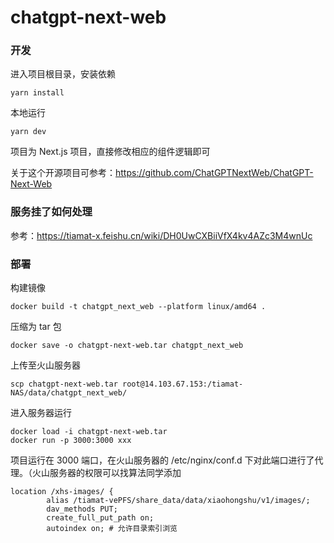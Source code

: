 # chatgpt-next-web

### 开发

进入项目根目录，安装依赖
```shell
yarn install
```

本地运行
```shell
yarn dev
```

项目为 Next.js 项目，直接修改相应的组件逻辑即可

关于这个开源项目可参考：https://github.com/ChatGPTNextWeb/ChatGPT-Next-Web

### 服务挂了如何处理
参考：https://tiamat-x.feishu.cn/wiki/DH0UwCXBiiVfX4kv4AZc3M4wnUc

### 部署

构建镜像
```shell
docker build -t chatgpt_next_web --platform linux/amd64 .
```

压缩为 tar 包
```shell
docker save -o chatgpt-next-web.tar chatgpt_next_web
```

上传至火山服务器
```shell
scp chatgpt-next-web.tar root@14.103.67.153:/tiamat-NAS/data/chatgpt_next_web/
```

进入服务器运行
```shell
docker load -i chatgpt-next-web.tar
docker run -p 3000:3000 xxx
```

项目运行在 3000 端口，在火山服务器的 /etc/nginx/conf.d 下对此端口进行了代理。（火山服务器的权限可以找算法同学添加
```
location /xhs-images/ {
        alias /tiamat-vePFS/share_data/data/xiaohongshu/v1/images/;
        dav_methods PUT;
        create_full_put_path on;
        autoindex on; # 允许目录索引浏览
```